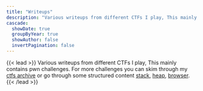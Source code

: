 ```yaml
---
title: "Writeups"
description: "Various writeups from different CTFs I play, This mainly contains pwn challenges."
cascade:
  showDate: true
  groupByYear: true
  showAuthor: false
  invertPagination: false
---
```


{{< lead >}}
Various writeups from different CTFs I play, This mainly contains pwn challenges. For more challenges you can skim through my [ctfs archive](https://github.com/tourpran/pwn-hub/tree/main/ctf) or go through some structured content [stack](https://github.com/tourpran/pwn-hub/tree/main/basic_attacks), [heap](https://github.com/tourpran/pwn-hub/tree/main/Heap), [browser](https://github.com/tourpran/pwn-hub/tree/main/v8-exp).
{{< /lead >}}
